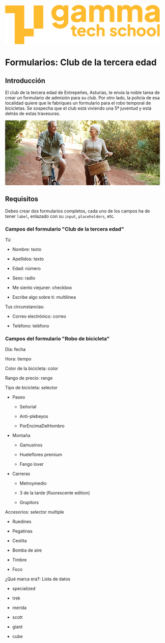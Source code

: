 ![logotipo de GammaTech School](../../../assets/Logo_Yellow.png)

# Formularios: Club de la tercera edad

## Introducción

El club de la tercera edad de Entrepeñes, Asturias, te envía la noble tarea de crear un formulario de admisión para su club. Por otro lado, la policía de esa localidad quiere que le fabriques un formulario para el robo temporal de bicicletas. Se sospecha que el club está viviendo una 5ª juventud y está detrás de estas travesuras.

![](abueletes.jpg)

## Requisitos

Debes crear dos formularios completos, cada uno de los campos ha de tener `label`, enlazado con su `input`, `placeholders`, etc.

### Campos del formulario "Club de la tercera edad"

Tú:

  - Nombre: texto

  - Apellidos: texto

  - Edad: número

  - Sexo: radio

  - Me siento viejuner: checkbox

  - Escribe algo sobre ti: multilínea

Tus circunstancias:

  - Correo electrónico: correo

  - Teléfono: teléfono

### Campos del formulario "Robo de bicicleta"

Día: fecha

Hora: tiempo

Color de la bicicleta: color

Rango de precio: range

Tipo de bicicleta: selector

  - Paseo

      - Señorial

      - Anti-plebeyos

      - PorEncimaDelHombro

  - Montaña

      - Gamusinos

      - Hueleflores premium

      - Fango lover

  - Carreras

      - Metroymedio

      - 3 de la tarde (fluorescente edition)

      - Grupitors

Accesorios: selector multiple

  - Ruedines

  - Pegatinas

  - Cestita

  - Bomba de aire

  - Timbre

  - Foco

¿Qué marca era?: Lista de datos

  - specialized

  - trek

  - merida

  - scott

  - giant

  - cube
